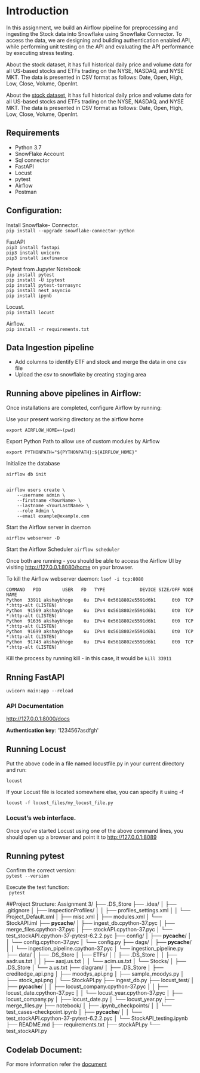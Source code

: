 # Introduction

In this assignment, we build an Airflow pipeline for preprocessing and ingesting the Stock data into Snowflake using Snowflake Connector. To access the data, we are designing and building authentication enabled API, while performing unit testing on the API and evaluating the API performance by executing stress testing.  

About the stock dataset, it has full historical daily price and volume data for all US-based stocks and ETFs trading on the NYSE, NASDAQ, and NYSE MKT. The data is presented in CSV format as follows: Date, Open, High, Low, Close, Volume, OpenInt.  

About the [stock dataset](https://www.kaggle.com/borismarjanovic/price-volume-data-for-all-us-stocks-etfs), it has full historical daily price and volume data for all US-based stocks and ETFs trading on the NYSE, NASDAQ, and NYSE MKT. The data is presented in CSV format as follows: Date, Open, High, Low, Close, Volume, OpenInt. 

## Requirements
  * Python 3.7
  * SnowFlake Account
  * Sql connector
  * FastAPI
  * Locust
  * pytest
  * Airflow
  * Postman

## Configuration:  
Install Snowflake- Connector.   
```pip install --upgrade snowflake-connector-python```     
  
FastAPI    
```pip3 install fastapi```      
```pip3 install uvicorn```   
```pip3 install iexfinance```      

Pytest from Jupyter Notebook   
```pip install pytest```   
```pip install -U ipytest```   
```pip install pytest-tornasync```  
```pip install nest_asyncio```    
```pip install ipynb```   
 
Locust.  
```pip install locust```

Airflow.  
```pip install -r requirements.txt ```   

## Data Ingestion pipeline
  * Add columns to identify ETF and stock and merge the data in one csv file
  * Upload the csv to snowflake by creating staging area

## Running above pipelines in Airflow:
 Once installations are completed, configure Airflow by running:
 

Use your present working directory as the airflow home
```
export AIRFLOW_HOME=~(pwd)
```

Export Python Path to allow use of custom modules by Airflow
```
export PYTHONPATH="${PYTHONPATH}:${AIRFLOW_HOME}"
```
Initialize the database
```
airflow db init 


airflow users create \
    --username admin \
    --firstname <YourName> \
    --lastname <YourLastName> \
    --role Admin \
    --email example@example.com
```
Start the Airflow server in daemon
```
airflow webserver -D
```
Start the Airflow Scheduler
```airflow scheduler```

Once both are running - you should be able to access the Airflow UI by visiting http://127.0.0.1:8080/home on your browser.

To kill the Airflow webserver daemon:
```lsof -i tcp:8080  ```

``` 
COMMAND   PID        USER   FD   TYPE             DEVICE SIZE/OFF NODE NAME
Python  33911 akshaybhoge    6u  IPv4 0x5618802e5591d6b1      0t0  TCP *:http-alt (LISTEN)
Python  91569 akshaybhoge    6u  IPv4 0x5618802e5591d6b1      0t0  TCP *:http-alt (LISTEN)
Python  91636 akshaybhoge    6u  IPv4 0x5618802e5591d6b1      0t0  TCP *:http-alt (LISTEN)
Python  91699 akshaybhoge    6u  IPv4 0x5618802e5591d6b1      0t0  TCP *:http-alt (LISTEN)
Python  91743 akshaybhoge    6u  IPv4 0x5618802e5591d6b1      0t0  TCP *:http-alt (LISTEN) 
```

Kill the process by running kill <PID> - in this case, it would be ```kill 33911```

 
## Rnning FastAPI 
```uvicorn main:app --reload```   

### API Documentation  
http://127.0.0.1:8000/docs

**Authentication key**: '1234567asdfgh'

## Running Locust

Put the above code in a file named locustfile.py in your current directory and run:   

```locust```     

If your Locust file is located somewhere else, you can specify it using -f 
 
```locust -f locust_files/my_locust_file.py```     

### Locust’s web interface.  
Once you’ve started Locust using one of the above command lines, you should open up a browser and point it to http://127.0.0.1:8089     

## Running pytest    
Confirm the correct version:  
```pytest --version ```  
  
Execute the test function:    
``` pytest```   
 
##Project Structure:
Assignment 3/
├── .DS_Store
├── .idea/
│   ├── .gitignore
│   ├── inspectionProfiles/
│   │   ├── profiles_settings.xml
│   │   └── Project_Default.xml
│   ├── misc.xml
│   ├── modules.xml
│   └── StockAPI.iml
├── __pycache__/
│   ├── ingest_db.cpython-37.pyc
│   ├── merge_files.cpython-37.pyc
│   ├── stockAPI.cpython-37.pyc
│   └── test_stockAPI.cpython-37-pytest-6.2.2.pyc
├── config/
│   ├── __pycache__/
│   │   └── config.cpython-37.pyc
│   └── config.py
├── dags/
│   ├── __pycache__/
│   │   └── ingestion_pipeline.cpython-37.pyc
│   └── ingestion_pipeline.py
├── data/
│   ├── .DS_Store
│   ├── ETFs/
│   │   ├── .DS_Store
│   │   ├── aadr.us.txt
│   │   ├── aaxj.us.txt
│   │   └── acim.us.txt
│   └── Stocks/
│       ├── .DS_Store
│       └── a.us.txt
├── diagram/
│   ├── .DS_Store
│   ├── creditedge_api.png
│   ├── moodys_api.png
│   ├── sample_moodys.py
│   ├── stock_api.png
│   └── StockAPI.py
├── ingest_db.py
├── locust_test/
│   ├── __pycache__/
│   │   ├── locust_company.cpython-37.pyc
│   │   ├── locust_date.cpython-37.pyc
│   │   └── locust_year.cpython-37.pyc
│   ├── locust_company.py
│   ├── locust_date.py
│   └── locust_year.py
├── merge_files.py
├── notebook/
│   ├── .ipynb_checkpoints/
│   │   └── test_cases-checkpoint.ipynb
│   ├── __pycache__/
│   │   └── test_stockAPI.cpython-37-pytest-6.2.2.pyc
│   └── StockAPI_testing.ipynb
├── README.md
├── requirements.txt
├── stockAPI.py
└── test_stockAPI.py


## Codelab Document:   
For more information refer the [document](https://codelabs-preview.appspot.com/?file_id=1iF3m30Fu3eYKeD1B-BLeWZ6l2DBuktPcaK2GFXMrWUQ#0)
